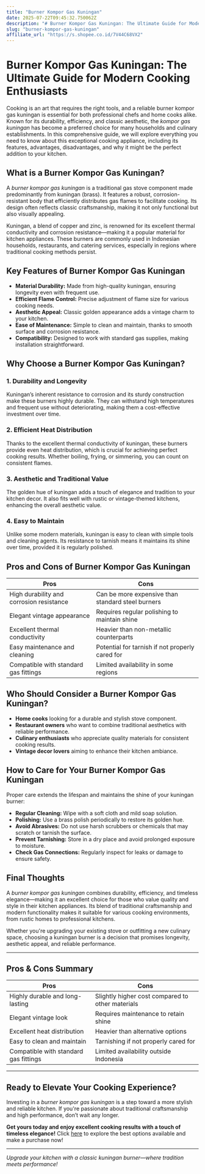 ```yaml
---
title: "Burner Kompor Gas Kuningan"
date: 2025-07-22T09:45:32.750062Z
description: "# Burner Kompor Gas Kuningan: The Ultimate Guide for Modern Cooking Enthusiasts..."
slug: "burner-kompor-gas-kuningan"
affiliate_url: "https://s.shopee.co.id/7V44C68VX2"
---
```

# Burner Kompor Gas Kuningan: The Ultimate Guide for Modern Cooking Enthusiasts

Cooking is an art that requires the right tools, and a reliable burner kompor gas kuningan is essential for both professional chefs and home cooks alike. Known for its durability, efficiency, and classic aesthetic, the *kompor gas kuningan* has become a preferred choice for many households and culinary establishments. In this comprehensive guide, we will explore everything you need to know about this exceptional cooking appliance, including its features, advantages, disadvantages, and why it might be the perfect addition to your kitchen.

## What is a Burner Kompor Gas Kuningan?

A *burner kompor gas kuningan* is a traditional gas stove component made predominantly from kuningan (brass). It features a robust, corrosion-resistant body that efficiently distributes gas flames to facilitate cooking. Its design often reflects classic craftsmanship, making it not only functional but also visually appealing.

Kuningan, a blend of copper and zinc, is renowned for its excellent thermal conductivity and corrosion resistance—making it a popular material for kitchen appliances. These burners are commonly used in Indonesian households, restaurants, and catering services, especially in regions where traditional cooking methods persist.

## Key Features of Burner Kompor Gas Kuningan

- **Material Durability:** Made from high-quality kuningan, ensuring longevity even with frequent use.
- **Efficient Flame Control:** Precise adjustment of flame size for various cooking needs.
- **Aesthetic Appeal:** Classic golden appearance adds a vintage charm to your kitchen.
- **Ease of Maintenance:** Simple to clean and maintain, thanks to smooth surface and corrosion resistance.
- **Compatibility:** Designed to work with standard gas supplies, making installation straightforward.

## Why Choose a Burner Kompor Gas Kuningan?

### 1. Durability and Longevity

Kuningan’s inherent resistance to corrosion and its sturdy construction make these burners highly durable. They can withstand high temperatures and frequent use without deteriorating, making them a cost-effective investment over time.

### 2. Efficient Heat Distribution

Thanks to the excellent thermal conductivity of kuningan, these burners provide even heat distribution, which is crucial for achieving perfect cooking results. Whether boiling, frying, or simmering, you can count on consistent flames.

### 3. Aesthetic and Traditional Value

The golden hue of kuningan adds a touch of elegance and tradition to your kitchen decor. It also fits well with rustic or vintage-themed kitchens, enhancing the overall aesthetic value.

### 4. Easy to Maintain

Unlike some modern materials, kuningan is easy to clean with simple tools and cleaning agents. Its resistance to tarnish means it maintains its shine over time, provided it is regularly polished.

## Pros and Cons of Burner Kompor Gas Kuningan

| Pros                                              | Cons                                              |
|---------------------------------------------------|---------------------------------------------------|
| High durability and corrosion resistance        | Can be more expensive than standard steel burners |
| Elegant vintage appearance                       | Requires regular polishing to maintain shine    |
| Excellent thermal conductivity                   | Heavier than non-metallic counterparts          |
| Easy maintenance and cleaning                     | Potential for tarnish if not properly cared for |
| Compatible with standard gas fittings            | Limited availability in some regions            |

## Who Should Consider a Burner Kompor Gas Kuningan?

- **Home cooks** looking for a durable and stylish stove component.
- **Restaurant owners** who want to combine traditional aesthetics with reliable performance.
- **Culinary enthusiasts** who appreciate quality materials for consistent cooking results.
- **Vintage decor lovers** aiming to enhance their kitchen ambiance.

## How to Care for Your Burner Kompor Gas Kuningan

Proper care extends the lifespan and maintains the shine of your kuningan burner:

- **Regular Cleaning:** Wipe with a soft cloth and mild soap solution.
- **Polishing:** Use a brass polish periodically to restore its golden hue.
- **Avoid Abrasives:** Do not use harsh scrubbers or chemicals that may scratch or tarnish the surface.
- **Prevent Tarnishing:** Store in a dry place and avoid prolonged exposure to moisture.
- **Check Gas Connections:** Regularly inspect for leaks or damage to ensure safety.

## Final Thoughts

A *burner kompor gas kuningan* combines durability, efficiency, and timeless elegance—making it an excellent choice for those who value quality and style in their kitchen appliances. Its blend of traditional craftsmanship and modern functionality makes it suitable for various cooking environments, from rustic homes to professional kitchens.

Whether you're upgrading your existing stove or outfitting a new culinary space, choosing a kuningan burner is a decision that promises longevity, aesthetic appeal, and reliable performance.

---

## Pros & Cons Summary

| Pros                                              | Cons                                              |
|---------------------------------------------------|---------------------------------------------------|
| Highly durable and long-lasting                  | Slightly higher cost compared to other materials |
| Elegant vintage look                             | Requires maintenance to retain shine             |
| Excellent heat distribution                        | Heavier than alternative options                |
| Easy to clean and maintain                        | Tarnishing if not properly cared for           |
| Compatible with standard gas fittings             | Limited availability outside Indonesia        |

---

## Ready to Elevate Your Cooking Experience?

Investing in a *burner kompor gas kuningan* is a step toward a more stylish and reliable kitchen. If you're passionate about traditional craftsmanship and high performance, don’t wait any longer.

**Get yours today and enjoy excellent cooking results with a touch of timeless elegance!** Click [here](https://s.shopee.co.id/7V44C68VX2) to explore the best options available and make a purchase now!

---

*Upgrade your kitchen with a classic kuningan burner—where tradition meets performance!*